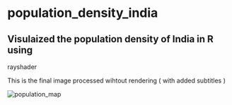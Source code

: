 # population_density_india
## Visulaized the population density of India in R using 
  rayshader
  
This is the final image processed wihtout rendering ( with added subtitles )

![population_map](https://user-images.githubusercontent.com/99554758/236474405-412c45cd-fa42-45c5-9553-d10673ce45e1.png)
